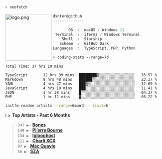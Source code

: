 ```zsh
> neofetch
```

<img align="left" src="https://user-images.githubusercontent.com/17434202/213643827-2660ae3a-d75f-4961-a865-9847c10b767f.png" alt="logo.png" width="150"/>

```csharp
dxnter@github
--------------

       OS  :  macOS / Windows 11
 Terminal  :  iTerm2 / Windows Terminal
    Shell  :  Starship
   Scheme  :  GitHub Dark
Languages  :  TypeScript, PHP, Python
```

```zsh
> coding-stats --range=7d
```

<!--START_SECTION:waka-->

```text
Total Time: 37 hrs 10 mins

TypeScript       12 hrs 39 mins  ████████▒░░░░░░░░░░░░░░░░   33.57 %
Markdown         8 hrs 48 mins   ██████░░░░░░░░░░░░░░░░░░░   23.37 %
YAML             4 hrs 47 mins   ███▒░░░░░░░░░░░░░░░░░░░░░   12.69 %
JavaScript       4 hrs 18 mins   ███░░░░░░░░░░░░░░░░░░░░░░   11.41 %
JSON             1 hr 38 mins    █░░░░░░░░░░░░░░░░░░░░░░░░   04.37 %
PHP              1 hr 12 mins    ▓░░░░░░░░░░░░░░░░░░░░░░░░   03.22 %
```

<!--END_SECTION:waka-->

```zsh
lastfm-readme artists --range=6month --limit=6
```

<!--START_LASTFM_ARTISTS:{"period": "6month", "rows": 6}-->
<a href="https://last.fm" target="_blank"><img src="https://user-images.githubusercontent.com/17434202/215290617-e793598d-d7c9-428f-9975-156db1ba89cc.svg" alt="Last.fm Logo" width="18" height="13"/></a> **Top Artists - Past 6 Months**

> `347 ▶️` ∙ **[Bones](https://www.last.fm/music/Bones)**<br/>
> `149 ▶️` ∙ **[Pi’erre Bourne](https://www.last.fm/music/Pi%E2%80%99erre+Bourne)**<br/>
> `134 ▶️` ∙ **[Iglooghost](https://www.last.fm/music/Iglooghost)**<br/>
> `121 ▶️` ∙ **[Charli XCX](https://www.last.fm/music/Charli+XCX)**<br/>
> `97 ▶️` ∙ **[Mac Quayle](https://www.last.fm/music/Mac+Quayle)**<br/>
> `56 ▶️` ∙ **[SZA](https://www.last.fm/music/SZA)**<br/>
<!--END_LASTFM_ARTISTS-->
